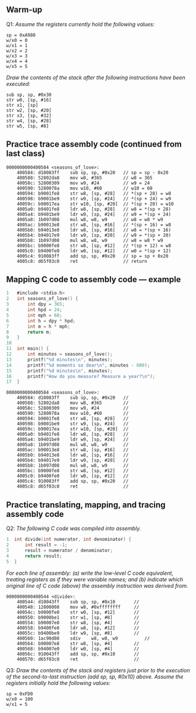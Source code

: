 ## Warm-up
Q1: _Assume the registers currently hold the following values:_
```
sp = 0xA980
w/x0 = 0
w/x1 = 1
w/x2 = 2
w/x3 = 3
w/x4 = 4
w/x5 = 5
```
_Draw the contents of the stack after the following instructions have been executed:_
```
sub sp, sp, #0x30
str w0, [sp, #16]
str x1, [sp]
str w2, [sp, #20]
str x3, [sp, #32]
str w4, [sp, #28]
str w5, [sp, #8]
```

<div style="page-break-after:always;"></div>

## Practice trace assembly code (continued from last class)
```
0000000000400584 <seasons_of_love>:
    400584:	d10083ff 	sub	sp, sp, #0x20   // sp = sp - 0x20
    400588:	52802da8 	mov	w8, #365        // w8 = 365 
    40058c:	52800309 	mov	w9, #24         // w9 = 24
    400590:	5280078a 	mov	w10, #60        // w10 = 60
    400594:	b9001fe8 	str	w8, [sp, #28]   // *(sp + 28) = w8
    400598:	b9001be9 	str	w9, [sp, #24]   // *(sp + 24) = w9
    40059c:	b90017ea 	str	w10, [sp, #20]  // *(sp + 20) = w10
    4005a0:	b9401fe8 	ldr	w8, [sp, #28]   // w8 = *(sp + 28)
    4005a4:	b9401be9 	ldr	w9, [sp, #24]   // w9 = *(sp + 24)
    4005a8:	1b097d08 	mul	w8, w8, w9      // w8 = w8 * w9
    4005ac:	b90013e8 	str	w8, [sp, #16]   // *(sp + 16) = w8
    4005b0:	b94013e8 	ldr	w8, [sp, #16]   // w8 = *(sp + 16)
    4005b4:	b94017e9 	ldr	w9, [sp, #20]   // w9 = *(sp + 20)
    4005b8:	1b097d08 	mul	w8, w8, w9      // w8 = w8 * w9
    4005bc:	b9000fe8 	str	w8, [sp, #12]   // *(sp + 12) = w8
    4005c0:	b9400fe0 	ldr	w0, [sp, #12]   // w0 = *(sp + 12)
    4005c4:	910083ff 	add	sp, sp, #0x20   // sp = sp + 0x20
    4005c8:	d65f03c0 	ret	                // return
```
<div style="page-break-after:always;"></div>

## Mapping C code to assembly code — example
```C
1   #include <stdio.h>
2   int seasons_of_love() {
3       int dpy = 365;
4       int hpd = 24;
5       int mph = 60;
6       int h = dpy * hpd;
7       int m = h * mph;
8       return m;
9   }
10
11  int main() {
12      int minutes = seasons_of_love();
13      printf("%d minutes\n", minutes);
14      printf("%d moments so dear\n", minutes - 600);
15      printf("%d minutes\n", minutes);
16      printf("How do you measure? Measure a year?\n");
17  }
```
```
0000000000400584 <seasons_of_love>:
    400584:	d10083ff 	sub	sp, sp, #0x20   //
    400588:	52802da8 	mov	w8, #365        //
    40058c:	52800309 	mov	w9, #24         //
    400590:	5280078a 	mov	w10, #60        //
    400594:	b9001fe8 	str	w8, [sp, #28]   //
    400598:	b9001be9 	str	w9, [sp, #24]   //
    40059c:	b90017ea 	str	w10, [sp, #20]  //
    4005a0:	b9401fe8 	ldr	w8, [sp, #28]   //
    4005a4:	b9401be9 	ldr	w9, [sp, #24]   //
    4005a8:	1b097d08 	mul	w8, w8, w9      //
    4005ac:	b90013e8 	str	w8, [sp, #16]   //
    4005b0:	b94013e8 	ldr	w8, [sp, #16]   //
    4005b4:	b94017e9 	ldr	w9, [sp, #20]   //
    4005b8:	1b097d08 	mul	w8, w8, w9      //
    4005bc:	b9000fe8 	str	w8, [sp, #12]   //
    4005c0:	b9400fe0 	ldr	w0, [sp, #12]   //
    4005c4:	910083ff 	add	sp, sp, #0x20   //
    4005c8:	d65f03c0 	ret	                //
```

<div style="page-break-after:always;"></div>

## Practice translating, mapping, and tracing assembly code
Q2: _The following C code was compiled into assembly._
```C
1  int divide(int numerator, int denominator) {
2      int result = -1;
3      result = numerator / denominator;
4      return result;
5  }
```
_For each line of assembly: (a) write the low-level C code equivalent, treating registers as if they were variable names; and (b) indicate which original line of C code (above) the assembly instruction was derived from._
```
0000000000400544 <divide>:
    400544:	d10043ff 	sub	sp, sp, #0x10       //
    400548:	12800008 	mov	w8, #0xffffffff     //
    40054c:	b9000fe0 	str	w0, [sp, #12]       //
    400550:	b9000be1 	str	w1, [sp, #8]        //
    400554:	b90007e8 	str	w8, [sp, #4]        //
    400558:	b9400fe8 	ldr	w8, [sp, #12]       //
    40055c:	b9400be9 	ldr	w9, [sp, #8]        //
    400560:	1ac90d08 	sdiv	w8, w8, w9          //
    400564:	b90007e8 	str	w8, [sp, #4]        //
    400568:	b94007e0 	ldr	w0, [sp, #4]        //
    40056c:	910043ff 	add	sp, sp, #0x10       //
    400570:	d65f03c0 	ret	                    //
```

Q3: _Draw the contents of the stack and registers just prior to the execution of the second-to-last instruction (add sp, sp, #0x10) above. Assume the registers initially hold the following values:_
```
sp = 0xFD0
w/x0 = 100
w/x1 = 5
```